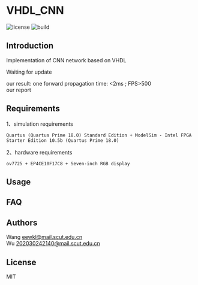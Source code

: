 

# VHDL_CNN
![license](https://img.shields.io/badge/license-MIT-blue)
![build](https://img.shields.io/badge/build-passing-yellowgreen)

## Introduction 
Implementation of CNN network based on VHDL

Waiting for update  

 
our result: one forward propagation time: <2ms ; FPS>500  
our report  



## Requirements
1、simulation requirements
```
Quartus (Quartus Prime 18.0) Standard Edition + ModelSim - Intel FPGA Starter Edition 10.5b (Quartus Prime 18.0)
```
2、hardware requirements
```
ov7725 + EP4CE10F17C8 + Seven-inch RGB display
```

## Usage

## FAQ 
## Authors
Wang    eewkl@mail.scut.edu.cn  
Wu      202030242140@mail.scut.edu.cn
## License
MIT
